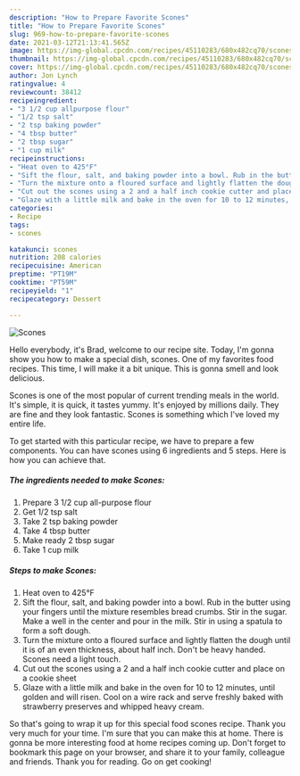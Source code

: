 ```yaml
---
description: "How to Prepare Favorite Scones"
title: "How to Prepare Favorite Scones"
slug: 969-how-to-prepare-favorite-scones
date: 2021-03-12T21:13:41.565Z
image: https://img-global.cpcdn.com/recipes/45110283/680x482cq70/scones-recipe-main-photo.jpg
thumbnail: https://img-global.cpcdn.com/recipes/45110283/680x482cq70/scones-recipe-main-photo.jpg
cover: https://img-global.cpcdn.com/recipes/45110283/680x482cq70/scones-recipe-main-photo.jpg
author: Jon Lynch
ratingvalue: 4
reviewcount: 38412
recipeingredient:
- "3 1/2 cup allpurpose flour"
- "1/2 tsp salt"
- "2 tsp baking powder"
- "4 tbsp butter"
- "2 tbsp sugar"
- "1 cup milk"
recipeinstructions:
- "Heat oven to 425°F"
- "Sift the flour, salt, and baking powder into a bowl. Rub in the butter using your fingers until the mixture resembles bread crumbs. Stir in the sugar. Make a well in the center and pour in the milk. Stir in using a spatula to form a soft dough."
- "Turn the mixture onto a floured surface and lightly flatten the dough until it is of an even thickness, about half inch. Don&#39;t be heavy handed. Scones need a light touch."
- "Cut out the scones using a 2 and a half inch cookie cutter and place on a cookie sheet"
- "Glaze with a little milk and bake in the oven for 10 to 12 minutes, until golden and will risen. Cool on a wire rack and serve freshly baked with strawberry preserves and whipped heavy cream."
categories:
- Recipe
tags:
- scones

katakunci: scones 
nutrition: 208 calories
recipecuisine: American
preptime: "PT19M"
cooktime: "PT59M"
recipeyield: "1"
recipecategory: Dessert

---
```



![Scones](https://img-global.cpcdn.com/recipes/45110283/680x482cq70/scones-recipe-main-photo.jpg)

Hello everybody, it's Brad, welcome to our recipe site. Today, I'm gonna show you how to make a special dish, scones. One of my favorites food recipes. This time, I will make it a bit unique. This is gonna smell and look delicious.

Scones is one of the most popular of current trending meals in the world. It's simple, it is quick, it tastes yummy. It's enjoyed by millions daily. They are fine and they look fantastic. Scones is something which I've loved my entire life.




To get started with this particular recipe, we have to prepare a few components. You can have scones using 6 ingredients and 5 steps. Here is how you can achieve that.

<!--inarticleads1-->

##### The ingredients needed to make Scones:

1. Prepare 3 1/2 cup all-purpose flour
1. Get 1/2 tsp salt
1. Take 2 tsp baking powder
1. Take 4 tbsp butter
1. Make ready 2 tbsp sugar
1. Take 1 cup milk




<!--inarticleads2-->

##### Steps to make Scones:

1. Heat oven to 425°F
1. Sift the flour, salt, and baking powder into a bowl. Rub in the butter using your fingers until the mixture resembles bread crumbs. Stir in the sugar. Make a well in the center and pour in the milk. Stir in using a spatula to form a soft dough.
1. Turn the mixture onto a floured surface and lightly flatten the dough until it is of an even thickness, about half inch. Don&#39;t be heavy handed. Scones need a light touch.
1. Cut out the scones using a 2 and a half inch cookie cutter and place on a cookie sheet
1. Glaze with a little milk and bake in the oven for 10 to 12 minutes, until golden and will risen. Cool on a wire rack and serve freshly baked with strawberry preserves and whipped heavy cream.




So that's going to wrap it up for this special food scones recipe. Thank you very much for your time. I'm sure that you can make this at home. There is gonna be more interesting food at home recipes coming up. Don't forget to bookmark this page on your browser, and share it to your family, colleague and friends. Thank you for reading. Go on get cooking!
